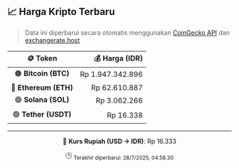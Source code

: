 

<!-- HARGA_KRIPTO -->
## 📈 Harga Kripto Terbaru

> Data ini diperbarui secara otomatis menggunakan [CoinGecko API](https://www.coingecko.com/) dan [exchangerate.host](https://exchangerate.host/)

<div align="center">

| 🪙 Token | 💰 Harga (IDR) |
|:------:|---------------:|
| 🟠 **Bitcoin (BTC)**   | Rp 1.947.342.896 |
| 🔵 **Ethereum (ETH)**  | Rp 62.610.887 |
| 🟣 **Solana (SOL)**    | Rp 3.062.266 |
| 🟢 **Tether (USDT)**   | Rp 16.338 |

---

💱 **Kurs Rupiah (USD → IDR)**: Rp 16.333

🕒 <sub>Terakhir diperbarui: 28/7/2025, 04.58.30</sub>

</div>
<!-- /HARGA_KRIPTO -->